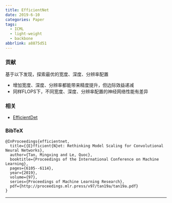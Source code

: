 ```yaml
---
title: EfficientNet
date: 2019-6-10
categories: Paper
tags:
  - ICML
  - light-weight
  - backbone
abbrlink: a8875d51
---
```

<p></p>
<!-- more -->

### 贡献
基于以下发现，探索最优的宽度、深度、分辨率配置

  - 增加宽度、深度、分辨率都能带来精度提升，但边际效益递减
  - 同样FLOPS下，不同宽度、深度、分辨率配置的神经网络性能有差异

### 相关
- [EfficientDet](http://blinging.xyz/posts/a510d887.html)


### BibTeX
```
@InProceedings{efficientnet,
  title={{E}fficient{N}et: Rethinking Model Scaling for Convolutional Neural Networks},
  author={Tan, Mingxing and Le, Quoc},
  booktitle={Proceedings of the International Conference on Machine Learning},
  pages={6105--6114},
  year={2019},
  volume={97},
  series={Proceedings of Machine Learning Research},
  pdf={http://proceedings.mlr.press/v97/tan19a/tan19a.pdf}
}
```

---
